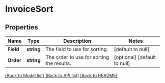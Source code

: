 # InvoiceSort

## Properties
Name | Type | Description | Notes
------------ | ------------- | ------------- | -------------
**Field** | **string** | The field to use for sorting. | [default to null]
**Order** | **string** | The order to use for sorting the results. | [optional] [default to null]

[[Back to Model list]](../README.md#documentation-for-models) [[Back to API list]](../README.md#documentation-for-api-endpoints) [[Back to README]](../README.md)

